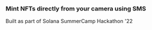 ### Mint NFTs directly from your camera using SMS

Built as part of Solana SummerCamp Hackathon '22
